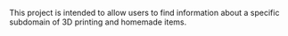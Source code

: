 This project is intended to allow users to find information about a specific subdomain of 3D printing and homemade items.
